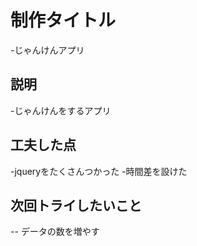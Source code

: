 
# 制作タイトル
-じゃんけんアプリ

## 説明
-じゃんけんをするアプリ

## 工夫した点
-jqueryをたくさんつかった
-時間差を設けた

## 次回トライしたいこと
 -- データの数を増やす